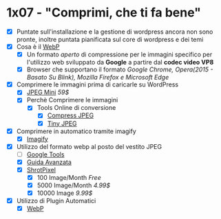 # 1x07 - "Comprimi, che ti fa bene"

- [x] Puntate sull'installazione e la gestione di wordpress ancora non sono pronte, inoltre puntata pianificata sul core di wordpress e dei temi
- [x] Cosa è il [WebP](https://it.wikipedia.org/wiki/WebP)
  - [x] Un formato *aperto* di compressione per le immagini specifico per l'utilizzo web sviluppato da **Google** a partire dal **codec video VP8**
  - [x] Browser che supportano il formato *Google Chrome, Opera(2015 - Basato Su Blink), Mozilla Firefox e Microsoft Edge*
- [x] Comprimere le immagini prima di caricarle su WordPress
  - [x] [JPEG Mini](https://www.jpegmini.com/)  *59$*
  - [x] Perchè Comprimere le immagini 
    - [x] Tools Online di conversione
      - [x] [Compress JPEG](https://compressjpeg.com)
      - [x] [Tiny JPEG](https://tinyjpg.com/)
- [x] Comprimere in automatico tramite imagify
  - [x] [Imagify](https://imagify.io/)
- [x] Utilizzo del formato webp al posto del vestito JPEG
  - [ ] [Google Tools](https://developers.google.com/speed/webp/docs/precompiled)
  - [x] [Guida Avanzata](https://www.speedywp.it/wordpress-e-webp-guida-completa/)
  - [x] [ShrotPixel](https://shortpixel.com/)
    - [x] 100 Image/Month *Free*
    - [x] 5000 Image/Month *4.99$*
    - [x] 10000 Image *9.99$*
- [x] Utilizzo di Plugin Automatici
  - [x] [WebP](https://it.wordpress.org/plugins/webp-express/)
